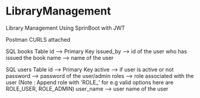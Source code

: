 # LibraryManagement
Library Management Using SprinBoot with JWT

Postman CURLS attached

SQL books Table
id --> Primary Key
issued_by --> id of the user who has issued the book
name --> name of the user

SQL users Table
id --> Primary Key
active --> if user is active or not
password --> password of the user/admin
roles --> role associated with the user (Note : Append role with 'ROLE_' for e.g valid options here are ROLE_USER, ROLE_ADMIN)
user_name --> user name of the user
